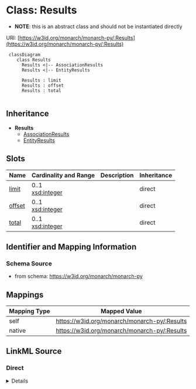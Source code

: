 # Class: Results


* __NOTE__: this is an abstract class and should not be instantiated directly


URI: [https://w3id.org/monarch/monarch-py/:Results](https://w3id.org/monarch/monarch-py/:Results)



```mermaid
 classDiagram
    class Results
      Results <|-- AssociationResults
      Results <|-- EntityResults
      
      Results : limit
      Results : offset
      Results : total
      
```





## Inheritance
* **Results**
    * [AssociationResults](AssociationResults.md)
    * [EntityResults](EntityResults.md)



## Slots

| Name | Cardinality and Range | Description | Inheritance |
| ---  | --- | --- | --- |
| [limit](limit.md) | 0..1 <br/> [xsd:integer](xsd:integer) |  | direct |
| [offset](offset.md) | 0..1 <br/> [xsd:integer](xsd:integer) |  | direct |
| [total](total.md) | 0..1 <br/> [xsd:integer](xsd:integer) |  | direct |









## Identifier and Mapping Information







### Schema Source


* from schema: https://w3id.org/monarch/monarch-py





## Mappings

| Mapping Type | Mapped Value |
| ---  | ---  |
| self | https://w3id.org/monarch/monarch-py/:Results |
| native | https://w3id.org/monarch/monarch-py/:Results |





## LinkML Source

<!-- TODO: investigate https://stackoverflow.com/questions/37606292/how-to-create-tabbed-code-blocks-in-mkdocs-or-sphinx -->

### Direct

<details>
```yaml
name: Results
from_schema: https://w3id.org/monarch/monarch-py
rank: 1000
abstract: true
slots:
- limit
- offset
- total

```
</details>

### Induced

<details>
```yaml
name: Results
from_schema: https://w3id.org/monarch/monarch-py
rank: 1000
abstract: true
attributes:
  limit:
    name: limit
    from_schema: https://w3id.org/monarch/monarch-py
    rank: 1000
    alias: limit
    owner: Results
    domain_of:
    - Results
    range: integer
  offset:
    name: offset
    from_schema: https://w3id.org/monarch/monarch-py
    rank: 1000
    alias: offset
    owner: Results
    domain_of:
    - Results
    range: integer
  total:
    name: total
    from_schema: https://w3id.org/monarch/monarch-py
    rank: 1000
    alias: total
    owner: Results
    domain_of:
    - Results
    range: integer

```
</details>